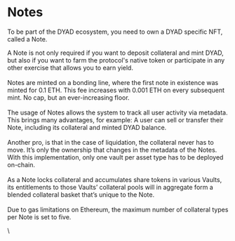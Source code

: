 # Notes

To be part of the DYAD ecosystem, you need to own a DYAD specific NFT, called a Note.

A Note is not only required if you want to deposit collateral and mint DYAD, but also if you want to farm the protocol's native token or participate in any other exercise that allows you to earn yield.\
\
Notes are minted on a bonding line, where the first note in existence was minted for 0.1 ETH. This fee increases with 0.001 ETH on every subsequent mint. No cap, but an ever-increasing floor.\
\
The usage of Notes allows the system to track all user activity via metadata. This brings many advantages, for example: A user can sell or transfer their Note, including its collateral and minted DYAD balance.\
\
Another pro, is that in the case of liquidation, the collateral never has to move. It’s only the ownership that changes in the metadata of the Notes. With this implementation, only one vault per asset type has to be deployed on-chain.\
\
As a Note locks collateral and accumulates share tokens in various Vaults, its entitlements to those Vaults’ collateral pools will in aggregate form a blended collateral basket that’s unique to the Note. \
\
Due to gas limitations on Ethereum, the maximum number of collateral types per Note is set to five.

\
